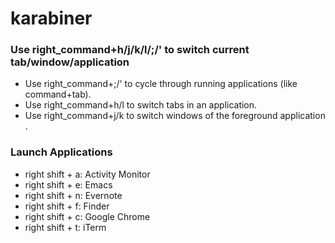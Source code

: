 # karabiner
 
### Use right_command+h/j/k/l/;/' to switch current tab/window/application
- Use right_command+;/' to cycle through running applications (like command+tab).   
- Use right_command+h/l to switch tabs in an application.  
- Use right_command+j/k to switch windows of the foreground application .  

### Launch Applications
- right shift + a: Activity Monitor
- right shift + e: Emacs
- right shift + n: Evernote
- right shift + f: Finder
- right shift + c: Google Chrome
- right shift + t: iTerm

